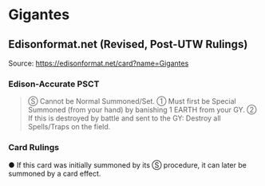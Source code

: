 # Gigantes

## Edisonformat.net (Revised, Post-UTW Rulings)

Source: https://edisonformat.net/card?name=Gigantes

### Edison-Accurate PSCT

> Ⓢ Cannot be Normal Summoned/Set.
> ① Must first be Special Summoned (from your hand) by banishing 1 EARTH from your GY.
> ② If this is destroyed by battle and sent to the GY:
> Destroy all Spells/Traps on the field.

### Card Rulings

● If this card was initially summoned by its Ⓢ procedure, it can later be summoned by a card effect.
            